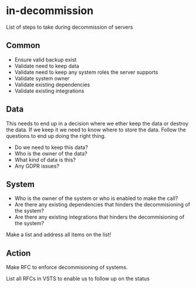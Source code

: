 # in-decommission
List of steps to take during decommission of servers

## Common

* Ensure valid backup exist
* Validate need to keep data
* Validate need to keep any system roles the server supports
* Validate system owner
* Validate existing dependencies
* Validate existing integrations


## Data

This needs to end up in a decision where we ether keep the data or destroy the data.
If we keep it we need to know where to store the data.
Follow the questions to end up doing the right thing.

* Do we need to keep this data?
* Who is the owner of the data?
* What kind of data is this?
* Any GDPR issues?


## System

* Who is the owner of the system or who is enabled to make the call?
* Are there any existing dependencies that hinders the decommisioning of the system?
* Are there any existing integrations that hinders the decommisioning of the system?

Make a list and address all items on the list!


## Action

Make RFC to enforce decommisioning of systems.

List all RFCs in VSTS to enable us to follow up on the status
